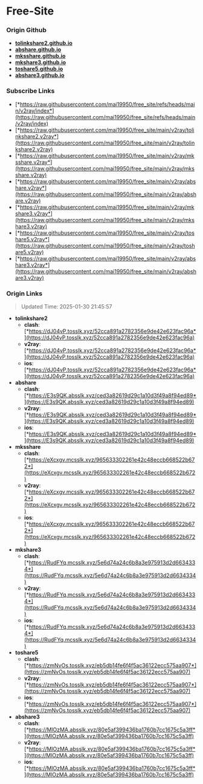 # Free-Site

### Origin Github

- [**tolinkshare2.github.io**](https://github.com/tolinkshare2/tolinkshare2.github.io)
- [**abshare.github.io**](https://github.com/abshare/abshare.github.io)
- [**mksshare.github.io**](https://github.com/mksshare/mksshare.github.io)
- [**mkshare3.github.io**](https://github.com/mkshare3/mkshare3.github.io)
- [**toshare5.github.io**](https://github.com/toshare5/toshare5.github.io)
- [**abshare3.github.io**](https://github.com/abshare3/abshare3.github.io)

### Subscribe Links

- [*https://raw.githubusercontent.com/mai19950/free_site/refs/heads/main/v2ray/index*](https://raw.githubusercontent.com/mai19950/free_site/refs/heads/main/v2ray/index)
- [*https://raw.githubusercontent.com/mai19950/free_site/main/v2ray/tolinkshare2.v2ray*](https://raw.githubusercontent.com/mai19950/free_site/main/v2ray/tolinkshare2.v2ray)
- [*https://raw.githubusercontent.com/mai19950/free_site/main/v2ray/mksshare.v2ray*](https://raw.githubusercontent.com/mai19950/free_site/main/v2ray/mksshare.v2ray)
- [*https://raw.githubusercontent.com/mai19950/free_site/main/v2ray/abshare.v2ray*](https://raw.githubusercontent.com/mai19950/free_site/main/v2ray/abshare.v2ray)
- [*https://raw.githubusercontent.com/mai19950/free_site/main/v2ray/mkshare3.v2ray*](https://raw.githubusercontent.com/mai19950/free_site/main/v2ray/mkshare3.v2ray)
- [*https://raw.githubusercontent.com/mai19950/free_site/main/v2ray/toshare5.v2ray*](https://raw.githubusercontent.com/mai19950/free_site/main/v2ray/toshare5.v2ray)
- [*https://raw.githubusercontent.com/mai19950/free_site/main/v2ray/abshare3.v2ray*](https://raw.githubusercontent.com/mai19950/free_site/main/v2ray/abshare3.v2ray)

### Origin Links

> Updated Time: 2025-01-30 21:45:57

- **tolinkshare2**
  - **clash**: [*https://dJ04vP.tosslk.xyz/52cca891a2782356e9de42e623fac96a*](https://dJ04vP.tosslk.xyz/52cca891a2782356e9de42e623fac96a)
  - **v2ray**: [*https://dJ04vP.tosslk.xyz/52cca891a2782356e9de42e623fac96a*](https://dJ04vP.tosslk.xyz/52cca891a2782356e9de42e623fac96a)
  - **ios**: [*https://dJ04vP.tosslk.xyz/52cca891a2782356e9de42e623fac96a*](https://dJ04vP.tosslk.xyz/52cca891a2782356e9de42e623fac96a)
- **abshare**
  - **clash**: [*https://E3s9QK.absslk.xyz/ced3a82619d29c1a10d3f49a8f94ed89*](https://E3s9QK.absslk.xyz/ced3a82619d29c1a10d3f49a8f94ed89)
  - **v2ray**: [*https://E3s9QK.absslk.xyz/ced3a82619d29c1a10d3f49a8f94ed89*](https://E3s9QK.absslk.xyz/ced3a82619d29c1a10d3f49a8f94ed89)
  - **ios**: [*https://E3s9QK.absslk.xyz/ced3a82619d29c1a10d3f49a8f94ed89*](https://E3s9QK.absslk.xyz/ced3a82619d29c1a10d3f49a8f94ed89)
- **mksshare**
  - **clash**: [*https://eXcxgv.mcsslk.xyz/965633302261e42c48eccb668522b672*](https://eXcxgv.mcsslk.xyz/965633302261e42c48eccb668522b672)
  - **v2ray**: [*https://eXcxgv.mcsslk.xyz/965633302261e42c48eccb668522b672*](https://eXcxgv.mcsslk.xyz/965633302261e42c48eccb668522b672)
  - **ios**: [*https://eXcxgv.mcsslk.xyz/965633302261e42c48eccb668522b672*](https://eXcxgv.mcsslk.xyz/965633302261e42c48eccb668522b672)
- **mkshare3**
  - **clash**: [*https://RudFYq.mcsslk.xyz/5e6d74a24c6b8a3e975913d2d6634334*](https://RudFYq.mcsslk.xyz/5e6d74a24c6b8a3e975913d2d6634334)
  - **v2ray**: [*https://RudFYq.mcsslk.xyz/5e6d74a24c6b8a3e975913d2d6634334*](https://RudFYq.mcsslk.xyz/5e6d74a24c6b8a3e975913d2d6634334)
  - **ios**: [*https://RudFYq.mcsslk.xyz/5e6d74a24c6b8a3e975913d2d6634334*](https://RudFYq.mcsslk.xyz/5e6d74a24c6b8a3e975913d2d6634334)
- **toshare5**
  - **clash**: [*https://zmNvOs.tosslk.xyz/eb5db14fe6f4f5ac36122ecc575aa907*](https://zmNvOs.tosslk.xyz/eb5db14fe6f4f5ac36122ecc575aa907)
  - **v2ray**: [*https://zmNvOs.tosslk.xyz/eb5db14fe6f4f5ac36122ecc575aa907*](https://zmNvOs.tosslk.xyz/eb5db14fe6f4f5ac36122ecc575aa907)
  - **ios**: [*https://zmNvOs.tosslk.xyz/eb5db14fe6f4f5ac36122ecc575aa907*](https://zmNvOs.tosslk.xyz/eb5db14fe6f4f5ac36122ecc575aa907)
- **abshare3**
  - **clash**: [*https://MlOzMA.absslk.xyz/80e5af399436ba1760b7cc1675c5a3ff*](https://MlOzMA.absslk.xyz/80e5af399436ba1760b7cc1675c5a3ff)
  - **v2ray**: [*https://MlOzMA.absslk.xyz/80e5af399436ba1760b7cc1675c5a3ff*](https://MlOzMA.absslk.xyz/80e5af399436ba1760b7cc1675c5a3ff)
  - **ios**: [*https://MlOzMA.absslk.xyz/80e5af399436ba1760b7cc1675c5a3ff*](https://MlOzMA.absslk.xyz/80e5af399436ba1760b7cc1675c5a3ff)
